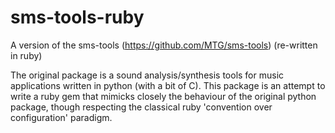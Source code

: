 sms-tools-ruby
==============

A version of the sms-tools (https://github.com/MTG/sms-tools) (re-written in ruby)

The original package is a sound analysis/synthesis tools for music applications written in python (with a bit of C). This package is an attempt to write a ruby gem that mimicks closely the behaviour of the original python package, though respecting the classical ruby 'convention over configuration' paradigm.
